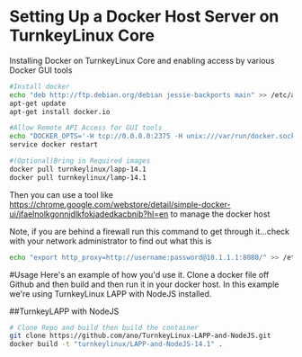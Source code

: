 # Setting Up a Docker Host Server on TurnkeyLinux Core
Installing Docker on TurnkeyLinux Core and enabling access by various Docker GUI tools

```bash
#Install docker
echo "deb http://ftp.debian.org/debian jessie-backports main" >> /etc/apt/sources.list.d/sources.list
apt-get update
apt-get install docker.io

#Allow Remote API Access for GUI tools
echo "DOCKER_OPTS='-H tcp://0.0.0.0:2375 -H unix:///var/run/docker.sock'" >> /etc/default/docker
service docker restart

#(Optional)Bring in Required images
docker pull turnkeylinux/lapp-14.1
docker pull turnkeylinux/lamp-14.1
```
Then you can use a tool like https://chrome.google.com/webstore/detail/simple-docker-ui/jfaelnolkgonnjdlkfokjadedkacbnib?hl=en to manage the docker host

Note, if you are behind a firewall run this command to get through it...check with your network administrator to find out what this is

```bash
echo "export http_proxy=http://username:password@10.1.1.1:8080/" >> /etc/apt/apt.conf.d/01turnkey 
```

#Usage
Here's an example of how you'd use it. Clone a docker file off Github and then build and then run it in your docker host. In this example we're using TurnkeyLinux LAPP with NodeJS installed.

##TurnkeyLAPP with NodeJS
```bash
# Clone Repo and build then build the container
git clone https://github.com/ano/TurnkeyLinux-LAPP-and-NodeJS.git
docker build -t "turnkeylinux/LAPP-and-NodeJS-14.1" .
```

